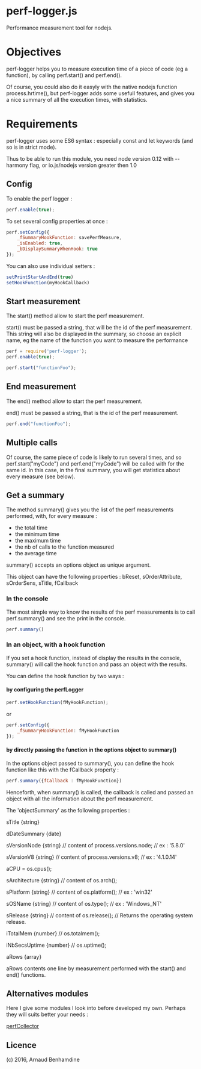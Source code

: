 perf-logger.js
================

Performance measurement tool for nodejs.

# Objectives

perf-logger helps you to measure execution time of a piece of code (eg a function), by calling perf.start() and perf.end().

Of course, you could also do it easyly with the native nodejs function process.hrtime(), but perf-logger adds some usefull features, and gives you a nice summary of all the execution times, with statistics.


# Requirements

perf-logger uses some ES6 syntax : especially const and let keywords (and so is in strict mode).

Thus to be able to run this module, you need node version 0.12 with --harmony flag, or io.js/nodejs version greater then 1.0

## Config

To enable the perf logger :

```js
perf.enable(true);
```

To set several config properties at once :

```js
perf.setConfig({
	_fSummaryHookFunction: savePerfMeasure,
	_isEnabled: true,
	_bDisplaySummaryWhenHook: true
});
```

You can also use individual setters :

```js
setPrintStartAndEnd(true)
setHookFunction(myHookCallback)
```


## Start measurement

The start() method allow to start the perf measurement.

start() must be passed a string, that will be the id of the perf measurement.
This string will also be displayed in the summary, so choose an explicit name, eg the name of the function you want to measure the performance

```js
perf = require('perf-logger');
perf.enable(true);

perf.start("functionFoo");
```


## End measurement

The end() method allow to start the perf measurement.

end() must be passed a string, that is the id of the perf measurement.

```js
perf.end("functionFoo");
```

## Multiple calls

Of course, the same piece of code is likely to run several times, and so perf.start("myCode") and perf.end("myCode") will be called with for the same id.
In this case, in the final summary, you will get statistics about every measure (see below).

## Get a summary

The method summary() gives you the list of the perf measurements performed, with, for every measure :
- the total time
- the minimum time
- the maximum time
- the nb of calls to the function measured
- the average time

summary() accepts an options object as unique argument.

This object can have the following properties :
bReset, sOrderAttribute, sOrderSens, sTitle, fCallback

### In the console

The most simple way to know the results of the perf measurements is to call perf.summary() and see the print in the console.

```js
perf.summary()
```

### In an object, with a hook function

If you set a hook function, instead of display the results in the console, summary() will call the hook function and pass an object with the results.

You can define the hook function by two ways :

#### by configuring the perfLogger

```js
perf.setHookFunction(fMyHookFunction);
```

or

```js
perf.setConfig({
	_fSummaryHookFunction: fMyHookFunction
});
```

#### by directly passing the function in the options object to summary()

In the options object passed to summary(), you can define the hook function like this with the fCallback property :


```js
perf.summary({fCallback : fMyHookFunction})

```

Henceforth, when summary() is called, the callback is called and passed an object with all the information about the perf measurement.

The 'objectSummary' as the following properties :

sTitle {string}

dDateSummary {date}

sVersionNode {string} // content of process.versions.node; // ex : '5.8.0'

sVersionV8 {string}  // content of  process.versions.v8; // ex : '4.1.0.14'

aCPU = os.cpus();

sArchitecture {string} // content of  os.arch();

sPlatform {string}  // content of  os.platform(); // ex : 'win32'

sOSName {string}  // content of os.type(); // ex : 'Windows_NT'

sRelease {string}  // content of os.release(); // Returns the operating system release.

iTotalMem {number} //  os.totalmem();

iNbSecsUptime {number} // os.uptime();

aRows {array}

aRows contents one line by measurement performed with the start() and end() functions.


## Alternatives modules

Here I give some modules I look into before developed my own.
Perhaps they will suits better your needs :

[perfCollector](https://www.npmjs.com/package/perfcollector.js)


Licence
-------

(c) 2016, Arnaud Benhamdine

